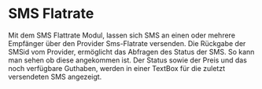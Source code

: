 # SMS Flatrate
Mit dem SMS Flattrate Modul, lassen sich SMS an einen oder mehrere Empfänger über den Provider Sms-Flatrate versenden. 
Die Rückgabe der SMSid vom Provider, ermöglicht das Abfragen des Status der SMS. So kann man sehen ob diese angekommen ist. Der Status sowie der Preis und das noch verfügbare Guthaben, werden in einer TextBox für die zuletzt versendeten SMS angezeigt. 